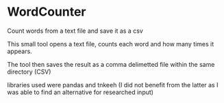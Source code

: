 # WordCounter
Count words from a text file and save it as a csv

This small tool opens a text file, counts each word and how many times it appears. 

The tool then saves the result as a comma delimetted file within the same directory (CSV)

libraries used were pandas and tnkeeh (I did not benefit from the latter as I was able to find an alternative for researched input)

